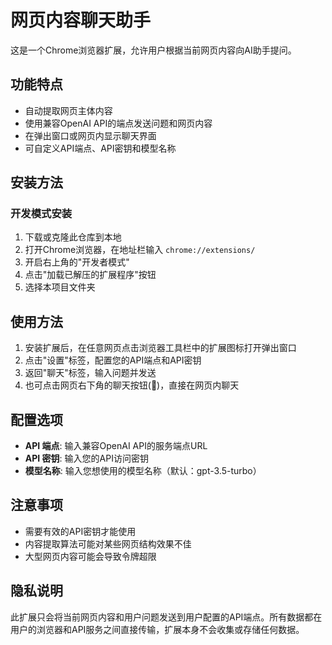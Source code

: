 # 网页内容聊天助手

这是一个Chrome浏览器扩展，允许用户根据当前网页内容向AI助手提问。

## 功能特点

- 自动提取网页主体内容
- 使用兼容OpenAI API的端点发送问题和网页内容
- 在弹出窗口或网页内显示聊天界面
- 可自定义API端点、API密钥和模型名称

## 安装方法

### 开发模式安装

1. 下载或克隆此仓库到本地
2. 打开Chrome浏览器，在地址栏输入 `chrome://extensions/`
3. 开启右上角的"开发者模式"
4. 点击"加载已解压的扩展程序"按钮
5. 选择本项目文件夹

## 使用方法

1. 安装扩展后，在任意网页点击浏览器工具栏中的扩展图标打开弹出窗口
2. 点击"设置"标签，配置您的API端点和API密钥
3. 返回"聊天"标签，输入问题并发送
4. 也可点击网页右下角的聊天按钮(💬)，直接在网页内聊天

## 配置选项

- **API 端点**: 输入兼容OpenAI API的服务端点URL
- **API 密钥**: 输入您的API访问密钥
- **模型名称**: 输入您想使用的模型名称（默认：gpt-3.5-turbo）

## 注意事项

- 需要有效的API密钥才能使用
- 内容提取算法可能对某些网页结构效果不佳
- 大型网页内容可能会导致令牌超限

## 隐私说明

此扩展只会将当前网页内容和用户问题发送到用户配置的API端点。所有数据都在用户的浏览器和API服务之间直接传输，扩展本身不会收集或存储任何数据。 